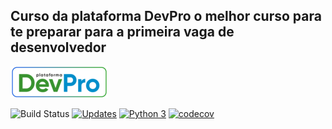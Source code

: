 ## Curso da plataforma DevPro o melhor curso para te preparar para a primeira vaga de desenvolvedor

![devpro](/static/devpro_logo.png)

![Build Status](https://app.travis-ci.com/marcospsviana/django-pythonpro-br.svg?branch=main)
[![Updates](https://pyup.io/repos/github/marcospsviana/django-pythonpro-br/shield.svg)](https://pyup.io/repos/github/marcospsviana/django-pythonpro-br/)
[![Python 3](https://pyup.io/repos/github/marcospsviana/django-pythonpro-br/python-3-shield.svg)](https://pyup.io/repos/github/marcospsviana/django-pythonpro-br/)
[![codecov](https://codecov.io/gh/marcospsviana/django-pythonpro-br/branch/main/graph/badge.svg?token=LQJGILCN7A)](https://codecov.io/gh/marcospsviana/django-pythonpro-br)